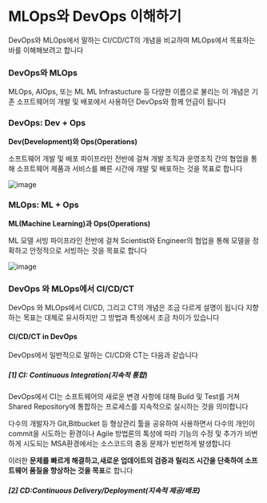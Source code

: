 # MLOps와 DevOps 이해하기

DevOps와 MLOps에서 말하는 CI/CD/CT의 개념을 비교하여 MLOps에서 목표하는 바를 이해해보려고 합니다 

### DevOps와 MLOps
MLOps, AIOps, 또는 ML ML Infrastucture 등 다양한 이름으로 불리는 이 개념은 기존 소프트웨어의 개발 및 배포에서 사용하던 DevOps와 함께 언급이 됩니다 

### DevOps: Dev + Ops

**Dev(Development)와 Ops(Operations)**

소프트웨어 개발 및 배포 파이프라인 전반에 걸쳐 개발 조직과 운영조직 간의 협업을 통해 소프트웨어 제품과 서비스를 빠른 시간에 개발 및 배포하는 것을 목표로 합니다 

![image](https://user-images.githubusercontent.com/80239748/153714479-27632b67-ffb7-4252-aa7e-15269c5807a6.png)

### MLOps: ML + Ops

**ML(Machine Learning)과 Ops(Operations)**

ML 모델 서빙 파이프라인 전반에 걸쳐 Scientist와 Engineer의 협업을 통해 모델을 정확하고 안정적으로 서빙하는 것을 목표로 합니다 

![image](https://user-images.githubusercontent.com/80239748/153714512-9849ba3f-b6b7-4565-b189-d5cdb0165a40.png)

### DevOps 와 MLOps에서 CI/CD/CT

DevOps 와 MLOps에서 CI/CD, 그리고 CT의 개념은 조금 다르게 설명이 됩니다 
지향하는 목표는 대체로 유사하지만 그 방법과 특성에서 조금 차이가 있습니다 

#### CI/CD/CT in DevOps 

DevOps에서 일반적으로 말하는 CI/CD와 CT는 다음과 같습니다 

##### [1] CI: Continuous Integration(지속적 통합)

DevOps에서 CI는 소프트웨어의 새로운 변경 사항에 대해 Build 및 Test를 거쳐 Shared Repository에 통합하는 프로세스를 지속적으로 실시하는 것을 의미합니다 

다수의 개발자가 Git,Bitbucket 등 형상관리 툴을 공유하여 사용하면서 다수의 개인이 commit을 시도하는 환경이나 Agile 방법론의 톡성에 따라 기능의 수정 및 추가가 비번하게 시도되는 MSA환경에서는 소스코드의 충동 문제가 빈번하게 발생합니다 

이러한 **문제를 빠르게 해결하고,새로운 업데이트의 검증과 릴리즈 시간을 단축하여 소프트웨어 품질을 향상하는 것을 목표**로 합니다 

##### [2] CD:Continuous Delivery/Deployment(지속적 제공/배포)


